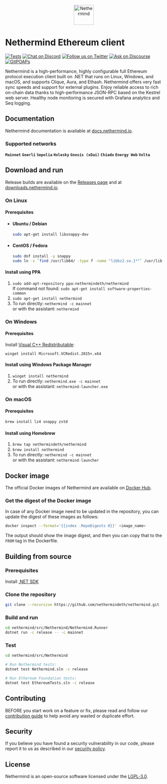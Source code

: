 <p align="center">
  <picture>
    <source media="(prefers-color-scheme: dark)" srcset="https://user-images.githubusercontent.com/337518/184757509-5ac8a259-659a-42dd-a51c-cd093a41a0ad.png">
    <source media="(prefers-color-scheme: light)" srcset="https://user-images.githubusercontent.com/337518/184757473-5d70ac41-4afd-42f6-ab7b-5338ae09b2fb.png">
    <img alt="Nethermind" src="https://user-images.githubusercontent.com/337518/184757473-5d70ac41-4afd-42f6-ab7b-5338ae09b2fb.png" height="64">
  </picture>
</p>

# Nethermind Ethereum client

[![Tests](https://github.com/nethermindeth/nethermind/actions/workflows/nethermind-tests.yml/badge.svg)](https://github.com/nethermindeth/nethermind/actions/workflows/nethermind-tests.yml)
[![Chat on Discord](https://img.shields.io/discord/629004402170134531?style=social&logo=discord)](https://discord.gg/GXJFaYk)
[![Follow us on Twitter](https://img.shields.io/twitter/follow/nethermindeth?style=social&label=Follow)](https://twitter.com/nethermindeth)
[![Ask on Discourse](https://img.shields.io/discourse/posts?style=social&label=Community&logo=discourse&server=https%3A%2F%2Fcommunity.nethermind.io)](https://community.nethermind.io/c/nethermind-client)
[![GitPOAPs](https://public-api.gitpoap.io/v1/repo/NethermindEth/nethermind/badge)](https://www.gitpoap.io/gh/NethermindEth/nethermind)

Nethermind is a high-performance, highly configurable full Ethereum protocol execution client built on .NET that runs on Linux, Windows, and macOS, and supports Clique, Aura, and Ethash. Nethermind offers very fast sync speeds and support for external plugins. Enjoy reliable access to rich on-chain data thanks to high-performance JSON-RPC based on the Kestrel web server. Healthy node monitoring is secured with Grafana analytics and Seq logging.

## Documentation

Nethermind documentation is available at [docs.nethermind.io](https://docs.nethermind.io).

### Supported networks

**`Mainnet`** **`Goerli`** **`Sepolia`** **`Holesky`** **`Gnosis (xDai)`** **`Chiado`** **`Energy Web`** **`Volta`**

## Download and run

Release builds are available on the [Releases page](https://github.com/nethermindeth/nethermind/releases) and at [downloads.nethermind.io](https://downloads.nethermind.io).

### On Linux

#### Prerequisites

- #### Ubuntu / Debian

  ```sh
  sudo apt-get install libsnappy-dev
  ```

- #### CentOS / Fedora

  ```sh
  sudo dnf install -y snappy
  sudo ln -s `find /usr/lib64/ -type f -name "libbz2.so.1*"` /usr/lib64/libbz2.so.1.0
  ```

#### Install using PPA

1. `sudo add-apt-repository ppa:nethermindeth/nethermind` \
   If command not found: `sudo apt-get install software-properties-common`
2. `sudo apt-get install nethermind`
3. To run directly: `nethermind -c mainnet` \
   or with the assistant: `nethermind`

### On Windows

#### Prerequisites

Install [Visual C++ Redistributable](https://aka.ms/vcredist):
```
winget install Microsoft.VCRedist.2015+.x64
```

#### Install using Windows Package Manager

1. `winget install nethermind`
2. To run directly: `nethermind.exe -c mainnet` \
   or with the assistant: `nethermind-launcher.exe` 

### On macOS

#### Prerequisites

```sh
brew install lz4 snappy zstd
```

#### Install using Homebrew

1. `brew tap nethermindeth/nethermind`
2. `brew install nethermind`
3. To run directly: `nethermind -c mainnet` \
   or with the assistant: `nethermind-launcher`

## Docker image

The official Docker images of Nethermind are available on [Docker Hub](https://hub.docker.com/r/nethermind/nethermind).

### Get the digest of the Docker image

In case of any Docker image need to be updated in the repository, you can update the digest of these images as follows:

```sh
docker inspect --format='{{index .RepoDigests 0}}' <image_name>
```

The output should show the image digest, and then you can copy that to the `FROM` tag in the Dockerfile.

## Building from source

### Prerequisites

Install [.NET SDK](https://dotnet.microsoft.com/en-us/download)

### Clone the repository

```sh
git clone --recursive https://github.com/nethermindeth/nethermind.git
```

### Build and run

```sh
cd nethermind/src/Nethermind/Nethermind.Runner
dotnet run -c release -- -c mainnet
```

### Test

```sh
cd nethermind/src/Nethermind

# Run Nethermind tests:
dotnet test Nethermind.sln -c release

# Run Ethereum Foundation tests:
dotnet test EthereumTests.sln -c release
```

## Contributing

BEFORE you start work on a feature or fix, please read and follow our [contribution guide](https://github.com/nethermindeth/nethermind/blob/master/CONTRIBUTING.md) to help avoid any wasted or duplicate effort.

## Security 

If you believe you have found a security vulnerability in our code, please report it to us as described in our [security policy](SECURITY.md).

## License

Nethermind is an open-source software licensed under the [LGPL-3.0](https://github.com/nethermindeth/nethermind/blob/master/LICENSE-LGPL).
